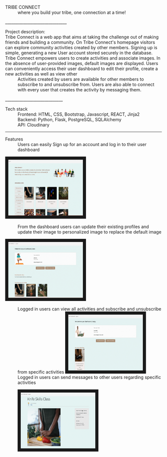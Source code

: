 <dl> 
    <dt>TRIBE CONNECT </dt>
    <dd> where you build your tribe, one connection at a time! </dd>
</dl>
_______________________________
<dl> Project description:
    <dt>Tribe Connect is a web app that aims at taking the challenge out of making friends and building a community. 
On Tribe Connect's homepage visitors can explore community activities created by other members. 
Signing up is simple, generating a new User account stored securely in the database. 
Tribe Connect empowers users to create activities and associate images. 
In the absence of user-provided images, default images are displayed.
Users can conveniently access their user dashboard to edit their profile, create a new activities as well as view other</dt>

<dd>Activities created by users are available for other members to subscribe to and unsubscribe from. 
Users are also able to connect with every user that creates the activity by messaging them.</dd>
</dl>
_____________________________

<dl> Tech stack

<dd>Frontend: HTML, CSS,  Bootstrap, Javascript, REACT, Jinja2</dd>
<dd>Backend: Python, Flask, PostgreSQL, SQLAlchemy</dd>
<dd>API: Cloudinary</dd>

</dl>

____________________________

<dl>
<dt>Features</dt>

<dd> Users can easily Sign up for an account and log in to their user dashboard </dd>

<img src="/static/gifs/Log_in.gif" 
alt="IMAGE ALT TEXT HERE" width="240" height="180" border="10" /></img>

<dd> From the  dashboard users can update their existing profiles and update their image to personalized image to replace the default image </dd>

<img src="/static/gifs/updateimage.gif" 
alt="IMAGE ALT TEXT HERE" width="240" height="180" border="10" /></img>

<dd> Logged in users can view all activities and subscribe and unsubscribe from specific activities 
<img src="/static/gifs/subscribe.gif" 
alt="IMAGE ALT TEXT HERE" width="240" height="180" border="10" /></img>

<dd> Logged in users can send messages to other users regarding specific activities 

<img src="/static/gifs/messages.gif" 
alt="IMAGE ALT TEXT HERE" width="240" height="180" border="10" /></img>


</dl>